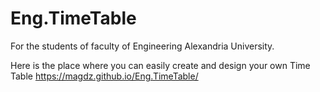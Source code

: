 # Eng.TimeTable

For the students of faculty of Engineering Alexandria University.

Here is the place where you can easily create and design your own Time Table
https://magdz.github.io/Eng.TimeTable/
